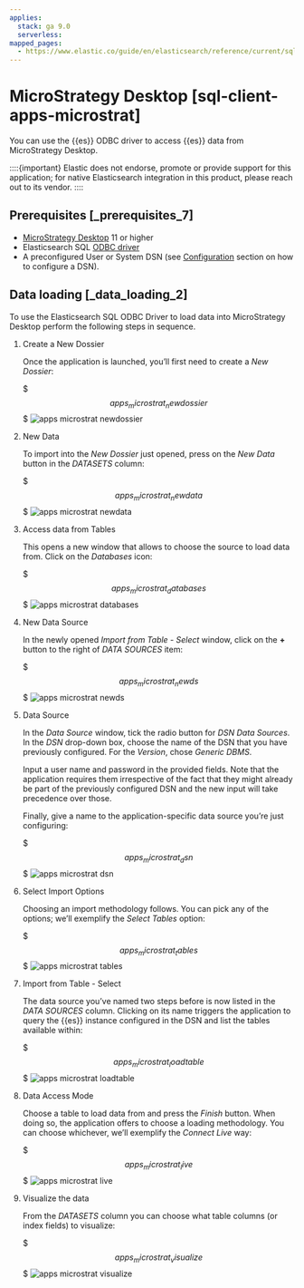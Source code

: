 ```yaml
---
applies:
  stack: ga 9.0
  serverless:
mapped_pages:
  - https://www.elastic.co/guide/en/elasticsearch/reference/current/sql-client-apps-microstrat.html
---
```


# MicroStrategy Desktop [sql-client-apps-microstrat]

You can use the {{es}} ODBC driver to access {{es}} data from MicroStrategy Desktop.

::::{important}
Elastic does not endorse, promote or provide support for this application; for native Elasticsearch integration in this product, please reach out to its vendor.
::::


## Prerequisites [_prerequisites_7]

* [MicroStrategy Desktop](https://www.microstrategy.com/us/get-started/desktop) 11 or higher
* Elasticsearch SQL [ODBC driver](sql-odbc.md)
* A preconfigured User or System DSN (see [Configuration](sql-odbc-setup.md#dsn-configuration) section on how to configure a DSN).


## Data loading [_data_loading_2]

To use the Elasticsearch SQL ODBC Driver to load data into MicroStrategy Desktop perform the following steps in sequence.

1. Create a New Dossier

    Once the application is launched, you’ll first need to create a *New Dossier*:

    $$$apps_microstrat_newdossier$$$
    ![apps microstrat newdossier](../../../images/elasticsearch-reference-apps_microstrat_newdossier.png "")

2. New Data

    To import into the *New Dossier* just opened, press on the *New Data* button in the *DATASETS* column:

    $$$apps_microstrat_newdata$$$
    ![apps microstrat newdata](../../../images/elasticsearch-reference-apps_microstrat_newdata.png "")

3. Access data from Tables

    This opens a new window that allows to choose the source to load data from. Click on the *Databases* icon:

    $$$apps_microstrat_databases$$$
    ![apps microstrat databases](../../../images/elasticsearch-reference-apps_microstrat_databases.png "")

4. New Data Source

    In the newly opened *Import from Table - Select* window, click on the **+** button to the right of *DATA SOURCES* item:

    $$$apps_microstrat_newds$$$
    ![apps microstrat newds](../../../images/elasticsearch-reference-apps_microstrat_newds.png "")

5. Data Source

    In the *Data Source* window, tick the radio button for *DSN Data Sources*. In the *DSN* drop-down box, choose the name of the DSN that you have previously configured. For the *Version*, chose *Generic DBMS*.

    Input a user name and password in the provided fields. Note that the application requires them irrespective of the fact that they might already be part of the previously configured DSN and the new input will take precedence over those.

    Finally, give a name to the application-specific data source you’re just configuring:

    $$$apps_microstrat_dsn$$$
    ![apps microstrat dsn](../../../images/elasticsearch-reference-apps_microstrat_dsn.png "")

6. Select Import Options

    Choosing an import methodology follows. You can pick any of the options; we’ll exemplify the *Select Tables* option:

    $$$apps_microstrat_tables$$$
    ![apps microstrat tables](../../../images/elasticsearch-reference-apps_microstrat_tables.png "")

7. Import from Table - Select

    The data source you’ve named two steps before is now listed in the *DATA SOURCES* column. Clicking on its name triggers the application to query the {{es}} instance configured in the DSN and list the tables available within:

    $$$apps_microstrat_loadtable$$$
    ![apps microstrat loadtable](../../../images/elasticsearch-reference-apps_microstrat_loadtable.png "")

8. Data Access Mode

    Choose a table to load data from and press the *Finish* button. When doing so, the application offers to choose a loading methodology. You can choose whichever, we’ll exemplify the *Connect Live* way:

    $$$apps_microstrat_live$$$
    ![apps microstrat live](../../../images/elasticsearch-reference-apps_microstrat_live.png "")

9. Visualize the data

    From the *DATASETS* column you can choose what table columns (or index fields) to visualize:

    $$$apps_microstrat_visualize$$$
    ![apps microstrat visualize](../../../images/elasticsearch-reference-apps_microstrat_visualize.png "")



